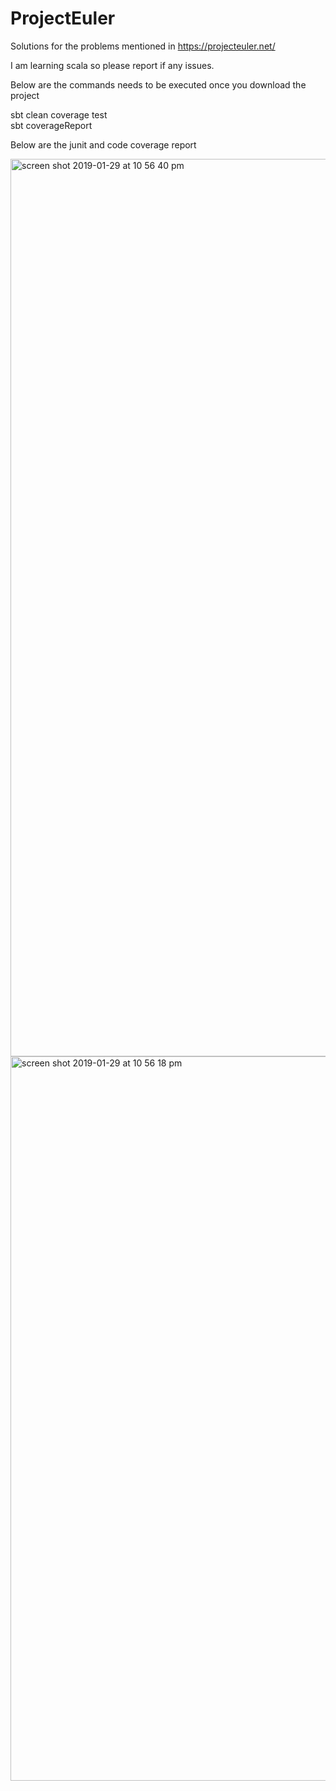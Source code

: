 # ProjectEuler

Solutions for the problems mentioned in https://projecteuler.net/

I am learning scala so please report if any issues.

Below are the commands needs to be executed once you download the project

sbt clean coverage test <br>
sbt coverageReport <br>

Below are the junit and code coverage report

<img width="1436" alt="screen shot 2019-01-29 at 10 56 40 pm" src="https://user-images.githubusercontent.com/42259903/51957394-7f4c4d00-2419-11e9-8355-fccaff78a59d.png">


<img width="1159" alt="screen shot 2019-01-29 at 10 56 18 pm" src="https://user-images.githubusercontent.com/42259903/51957395-81aea700-2419-11e9-9a0a-6faf9c468d08.png">
